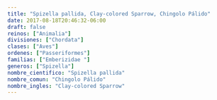 ```yaml
---
title: "Spizella pallida, Clay-colored Sparrow, Chingolo Pálido"
date: 2017-08-18T20:46:32-06:00
draft: false
reinos: ["Animalia"]
divisiones: ["Chordata"]
clases: ["Aves"]
ordenes: ["Passeriformes"]
familias: ["Emberizidae "]
generos: ["Spizella"]
nombre_cientifico: "Spizella pallida"
nombre_comun: "Chingolo Pálido"
nombre_ingles: "Clay-colored Sparrow"
---
```

